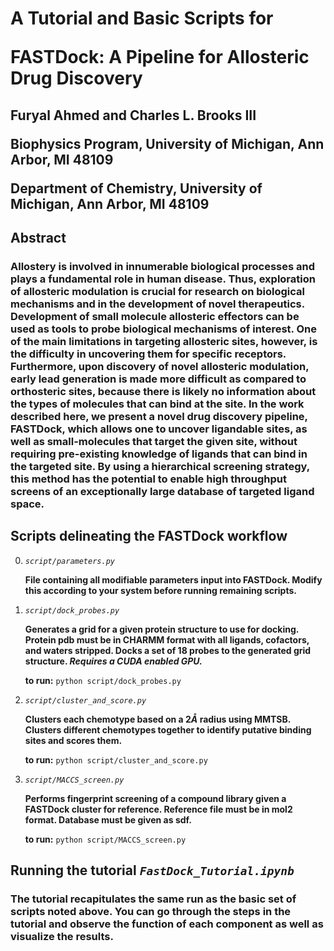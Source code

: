 <!-- #region -->
# A Tutorial and Basic Scripts for <p>FASTDock: A Pipeline for Allosteric Drug Discovery

## Furyal Ahmed and Charles L. Brooks III<p><p>Biophysics Program, University of Michigan, Ann Arbor, MI 48109<p>Department of Chemistry, University of Michigan, Ann Arbor, MI 48109

## Abstract

### Allostery is involved in innumerable biological processes and plays a fundamental role in human disease. Thus, exploration of allosteric modulation is crucial for research on biological mechanisms and in the development of novel therapeutics. Development of small molecule allosteric effectors can be used as tools to probe biological mechanisms of interest. One of the main limitations in targeting allosteric sites, however, is the difficulty in uncovering them for specific receptors. Furthermore, upon discovery of novel allosteric modulation, early lead generation is made more difficult as compared to orthosteric sites, because there is likely no information about the types of molecules that can bind at the site. In the work described here, we present a novel drug discovery pipeline, FASTDock, which allows one to uncover ligandable sites, as well as small-molecules that target the given site, without requiring pre-existing knowledge of ligands that can bind in the targeted site. By using a hierarchical screening strategy, this method has the potential to enable high throughput screens of an exceptionally large database of targeted ligand space.


## Scripts delineating the FASTDock workflow

0. *`script/parameters.py`*

      **File containing all modifiable parameters input into FASTDock. Modify
      this according to your system before running remaining scripts.**<p>

1. *`script/dock_probes.py`*

      **Generates a grid for a given protein structure to use for docking. Protein
      pdb must be in CHARMM format with all ligands, cofactors, and waters stripped. 
      Docks a set of 18 probes to the generated grid structure. 
      _Requires a CUDA enabled GPU._** 
      
      **to run:** `python script/dock_probes.py`<p>

2. *`script/cluster_and_score.py`*

      **Clusters each chemotype based on a 2$\mathring A$ radius using MMTSB. Clusters different 
      chemotypes together to identify putative binding sites and scores them.**

      **to run:** `python script/cluster_and_score.py`<p>

3. *`script/MACCS_screen.py`*

      **Performs fingerprint screening of a compound library given a FASTDock 
      cluster for reference. Reference file must be in mol2 format. Database must be 
      given as sdf.** 

      **to run:** `python script/MACCS_screen.py`<p>

## Running the tutorial *`FastDock_Tutorial.ipynb`* 

### The tutorial recapitulates the same run as the basic set of scripts noted above. You can go through the steps in the tutorial and observe the function of each component as well as visualize the results.
      
<!-- #endregion -->
